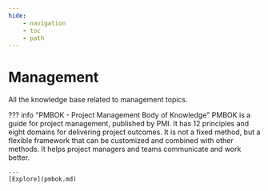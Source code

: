 ```yaml
---
hide:
    - navigation
    - toc
    - path
---
```


# Management 

All the knowledge base related to management topics.

??? info "PMBOK - Project Management Body of Knowledge"
    PMBOK is a guide for project management, published by PMI. It has 12 principles and eight domains for delivering project outcomes. It is not a fixed method, but a flexible framework that can be customized and combined with other methods. It helps project managers and teams communicate and work better.
    
    ---
    [Explore](pmbok.md)